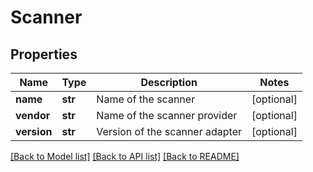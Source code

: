 # Scanner


## Properties
Name | Type | Description | Notes
------------ | ------------- | ------------- | -------------
**name** | **str** | Name of the scanner | [optional] 
**vendor** | **str** | Name of the scanner provider | [optional] 
**version** | **str** | Version of the scanner adapter | [optional] 

[[Back to Model list]](../README.md#documentation-for-models) [[Back to API list]](../README.md#documentation-for-api-endpoints) [[Back to README]](../README.md)


